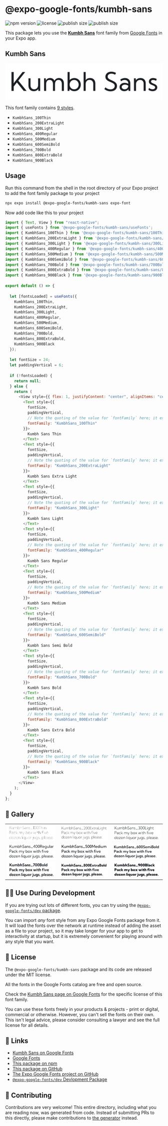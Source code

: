 # @expo-google-fonts/kumbh-sans

![npm version](https://flat.badgen.net/npm/v/@expo-google-fonts/kumbh-sans)
![license](https://flat.badgen.net/github/license/expo/google-fonts)
![publish size](https://flat.badgen.net/packagephobia/install/@expo-google-fonts/kumbh-sans)
![publish size](https://flat.badgen.net/packagephobia/publish/@expo-google-fonts/kumbh-sans)

This package lets you use the [**Kumbh Sans**](https://fonts.google.com/specimen/Kumbh+Sans) font family from [Google Fonts](https://fonts.google.com/) in your Expo app.

## Kumbh Sans

![Kumbh Sans](./font-family.png)

This font family contains [9 styles](#-gallery).

- `KumbhSans_100Thin`
- `KumbhSans_200ExtraLight`
- `KumbhSans_300Light`
- `KumbhSans_400Regular`
- `KumbhSans_500Medium`
- `KumbhSans_600SemiBold`
- `KumbhSans_700Bold`
- `KumbhSans_800ExtraBold`
- `KumbhSans_900Black`

## Usage

Run this command from the shell in the root directory of your Expo project to add the font family package to your project

```sh
npx expo install @expo-google-fonts/kumbh-sans expo-font
```

Now add code like this to your project

```js
import { Text, View } from "react-native";
import { useFonts } from '@expo-google-fonts/kumbh-sans/useFonts';
import { KumbhSans_100Thin } from '@expo-google-fonts/kumbh-sans/100Thin';
import { KumbhSans_200ExtraLight } from '@expo-google-fonts/kumbh-sans/200ExtraLight';
import { KumbhSans_300Light } from '@expo-google-fonts/kumbh-sans/300Light';
import { KumbhSans_400Regular } from '@expo-google-fonts/kumbh-sans/400Regular';
import { KumbhSans_500Medium } from '@expo-google-fonts/kumbh-sans/500Medium';
import { KumbhSans_600SemiBold } from '@expo-google-fonts/kumbh-sans/600SemiBold';
import { KumbhSans_700Bold } from '@expo-google-fonts/kumbh-sans/700Bold';
import { KumbhSans_800ExtraBold } from '@expo-google-fonts/kumbh-sans/800ExtraBold';
import { KumbhSans_900Black } from '@expo-google-fonts/kumbh-sans/900Black';

export default () => {

  let [fontsLoaded] = useFonts({
    KumbhSans_100Thin, 
    KumbhSans_200ExtraLight, 
    KumbhSans_300Light, 
    KumbhSans_400Regular, 
    KumbhSans_500Medium, 
    KumbhSans_600SemiBold, 
    KumbhSans_700Bold, 
    KumbhSans_800ExtraBold, 
    KumbhSans_900Black
  });

  let fontSize = 24;
  let paddingVertical = 6;

  if (!fontsLoaded) {
    return null;
  } else {
    return (
      <View style={{ flex: 1, justifyContent: "center", alignItems: "center" }}>
        <Text style={{
          fontSize,
          paddingVertical,
          // Note the quoting of the value for `fontFamily` here; it expects a string!
          fontFamily: "KumbhSans_100Thin"
        }}>
          Kumbh Sans Thin
        </Text>
        <Text style={{
          fontSize,
          paddingVertical,
          // Note the quoting of the value for `fontFamily` here; it expects a string!
          fontFamily: "KumbhSans_200ExtraLight"
        }}>
          Kumbh Sans Extra Light
        </Text>
        <Text style={{
          fontSize,
          paddingVertical,
          // Note the quoting of the value for `fontFamily` here; it expects a string!
          fontFamily: "KumbhSans_300Light"
        }}>
          Kumbh Sans Light
        </Text>
        <Text style={{
          fontSize,
          paddingVertical,
          // Note the quoting of the value for `fontFamily` here; it expects a string!
          fontFamily: "KumbhSans_400Regular"
        }}>
          Kumbh Sans Regular
        </Text>
        <Text style={{
          fontSize,
          paddingVertical,
          // Note the quoting of the value for `fontFamily` here; it expects a string!
          fontFamily: "KumbhSans_500Medium"
        }}>
          Kumbh Sans Medium
        </Text>
        <Text style={{
          fontSize,
          paddingVertical,
          // Note the quoting of the value for `fontFamily` here; it expects a string!
          fontFamily: "KumbhSans_600SemiBold"
        }}>
          Kumbh Sans Semi Bold
        </Text>
        <Text style={{
          fontSize,
          paddingVertical,
          // Note the quoting of the value for `fontFamily` here; it expects a string!
          fontFamily: "KumbhSans_700Bold"
        }}>
          Kumbh Sans Bold
        </Text>
        <Text style={{
          fontSize,
          paddingVertical,
          // Note the quoting of the value for `fontFamily` here; it expects a string!
          fontFamily: "KumbhSans_800ExtraBold"
        }}>
          Kumbh Sans Extra Bold
        </Text>
        <Text style={{
          fontSize,
          paddingVertical,
          // Note the quoting of the value for `fontFamily` here; it expects a string!
          fontFamily: "KumbhSans_900Black"
        }}>
          Kumbh Sans Black
        </Text>
      </View>
    );
  }
};
```

## 🔡 Gallery


||||
|-|-|-|
|![KumbhSans_100Thin](./100Thin/KumbhSans_100Thin.ttf.png)|![KumbhSans_200ExtraLight](./200ExtraLight/KumbhSans_200ExtraLight.ttf.png)|![KumbhSans_300Light](./300Light/KumbhSans_300Light.ttf.png)||
|![KumbhSans_400Regular](./400Regular/KumbhSans_400Regular.ttf.png)|![KumbhSans_500Medium](./500Medium/KumbhSans_500Medium.ttf.png)|![KumbhSans_600SemiBold](./600SemiBold/KumbhSans_600SemiBold.ttf.png)||
|![KumbhSans_700Bold](./700Bold/KumbhSans_700Bold.ttf.png)|![KumbhSans_800ExtraBold](./800ExtraBold/KumbhSans_800ExtraBold.ttf.png)|![KumbhSans_900Black](./900Black/KumbhSans_900Black.ttf.png)||


## 👩‍💻 Use During Development

If you are trying out lots of different fonts, you can try using the [`@expo-google-fonts/dev` package](https://github.com/expo/google-fonts/tree/master/font-packages/dev#readme).

You can import _any_ font style from any Expo Google Fonts package from it. It will load the fonts over the network at runtime instead of adding the asset as a file to your project, so it may take longer for your app to get to interactivity at startup, but it is extremely convenient for playing around with any style that you want.


## 📖 License

The `@expo-google-fonts/kumbh-sans` package and its code are released under the MIT license.

All the fonts in the Google Fonts catalog are free and open source.

Check the [Kumbh Sans page on Google Fonts](https://fonts.google.com/specimen/Kumbh+Sans) for the specific license of this font family.

You can use these fonts freely in your products & projects - print or digital, commercial or otherwise. However, you can't sell the fonts on their own. This isn't legal advice, please consider consulting a lawyer and see the full license for all details.

## 🔗 Links

- [Kumbh Sans on Google Fonts](https://fonts.google.com/specimen/Kumbh+Sans)
- [Google Fonts](https://fonts.google.com/)
- [This package on npm](https://www.npmjs.com/package/@expo-google-fonts/kumbh-sans)
- [This package on GitHub](https://github.com/expo/google-fonts/tree/master/font-packages/kumbh-sans)
- [The Expo Google Fonts project on GitHub](https://github.com/expo/google-fonts)
- [`@expo-google-fonts/dev` Devlopment Package](https://github.com/expo/google-fonts/tree/master/font-packages/dev)

## 🤝 Contributing

Contributions are very welcome! This entire directory, including what you are reading now, was generated from code. Instead of submitting PRs to this directly, please make contributions to [the generator](https://github.com/expo/google-fonts/tree/master/packages/generator) instead.
